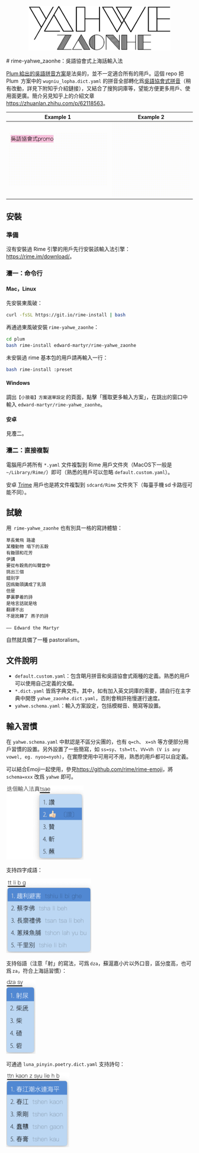 <p align="center"><img src="./images/logo.svg?sanitize=true" alt="logo" height="120"/></p> 
# rime-yahwe_zaonhe：吳語協會式上海話輸入法

[Plum 給出的吳語拼音方案](<https://github.com/rime/rime-wugniu>)是法吳的，並不一定適合所有的用戶。這個 repo 把  Plum  方案中的 `wugniu_lopha.dict.yaml` 的拼音全部轉化爲[吳語協會式拼音](<http://wu-chinese.com/romanization/>)（稍有改動，詳見下附知乎介紹鏈接），又結合了搜狗詞庫等，望能方便更多用戶、使用面更廣。簡介另見知乎上的介紹文章<https://zhuanlan.zhihu.com/p/62118563>。

| Example 1                         | Example 2                         |
| --------------------------------- | --------------------------------- |
| ![示例1](./images/gifsample2.gif) | ![示例2](./images/gifsample1.gif) |

## 安裝

### 準備

沒有安裝過 Rime 引擎的用戶先行安裝該輸入法引擎：<https://rime.im/download/>。

### 灋一：命令行

#### Mac，Linux

先安裝東風破：

```bash
curl -fsSL https://git.io/rime-install | bash
```

再通過東風破安裝 `rime-yahwe_zaonhe`：

```bash
cd plum
bash rime-install edward-martyr/rime-yahwe_zaonhe
```

未安裝過 rime 基本包的用戶請再輸入一行：

```bash
bash rime-install :preset 
```

#### Windows

調出`【小狼毫】方案選單設定` 的頁面，點擊「獲取更多輸入方案」，在跳出的窗口中輸入 `edward-martyr/rime-yahwe_zaonhe`。

#### 安卓

見灋二。

### 灋二：直接複製

電腦用戶將所有 `*.yaml` 文件複製到 Rime 用戶文件夾（MacOS下一般是 `~/Library/Rime/`）即可（熟悉的用戶可以忽略 `default.custom.yaml`）。

安卓 [Trime](<http://osfans.github.io/trime/>) 用戶也是將文件複製到 `sdcard/Rime` 文件夾下（每臺手機 sd 卡路徑可能不同）。

## 試驗

用  `rime-yahwe_zaonhe` 也有別具一格的寫詩體驗：

```
草長鶯飛 路邊
某種動物 塌下的五穀
有鋤頭和花芳
伊講
要從布穀鳥的叫聲當中
挑出三個
錯別字
因爲鋤頭講成了乳頭
但是
夢裏夢着的詩
是啥言話就是啥
翻譯不出
不是訛轉了 燕子的詩

—— Edward the Martyr
```

自然就具備了一種 pastoralism。

## 文件說明

- `default.custom.yaml`：包含朙月拼音和吳語協會式兩種的定義。熟悉的用戶可以使用自己定義的文檔。
- `*.dict.yaml` 皆爲字典文件。其中，如有加入英文詞庫的需要，請自行在主字典中開啓 `yahwe_zaonhe.dict.yaml`，否則會稍許拖慢運行速度。
- `yahwe.schema.yaml`：輸入方案設定，包括模糊音、簡寫等設置。


## 輸入習慣

在 `yahwe.schema.yaml` 中默認是不區分尖團的，也有 `q=ch`、 `x=sh` 等方便部分用戶習慣的設置。另外設置了一些簡寫，如 `ss=sy`、`tsh=tt`、`VV=Vh (V is any vowel, eg. nyoo=nyoh)`，在實際使用中可用可不用，熟悉的用戶都可以自定義。

可以結合Emoji一起使用，參見<https://github.com/rime/rime-emoji>，將 `schema=xxx` 改爲 `yahwe` 即可。

<img src="./images/emoji.png" alt="示例" height="200"/>

支持四字成語：

<img src="./images/chengyu.png" alt="成語" height="200"/>

支持俗語（注意「射」的寫法，可爲 `dza`，蘇滬嘉小片以外口音，區分度高，也可爲 `za`，符合上海話習慣）：

<img src="./images/idiom.png" alt="俗語" height="200"/>

可通過 `luna_pinyin.poetry.dict.yaml` 支持詩句：

<img src="./images/poetry.png" alt="詩句" height="200"/>